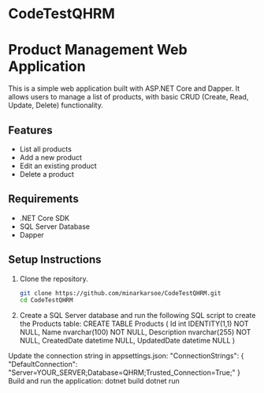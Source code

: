 # CodeTestQHRM

# Product Management Web Application

This is a simple web application built with ASP.NET Core and Dapper. It allows users to manage a list of products, with basic CRUD (Create, Read, Update, Delete) functionality.

## Features

- List all products
- Add a new product
- Edit an existing product
- Delete a product

## Requirements

- .NET Core SDK
- SQL Server Database
- Dapper

## Setup Instructions

1. Clone the repository.
   ```bash
   git clone https://github.com/minarkarsoe/CodeTestQHRM.git
   cd CodeTestQHRM
2.	Create a SQL Server database and run the following SQL script to create the Products table:
CREATE TABLE Products (
	Id int IDENTITY(1,1) NOT NULL,
	Name nvarchar(100) NOT NULL,
	Description nvarchar(255) NOT NULL,
	CreatedDate datetime NULL,
	UpdatedDate datetime NULL
	)

Update the connection string in appsettings.json:
"ConnectionStrings": {
  "DefaultConnection": "Server=YOUR_SERVER;Database=QHRM;Trusted_Connection=True;"
}
Build and run the application:
dotnet build
dotnet run
